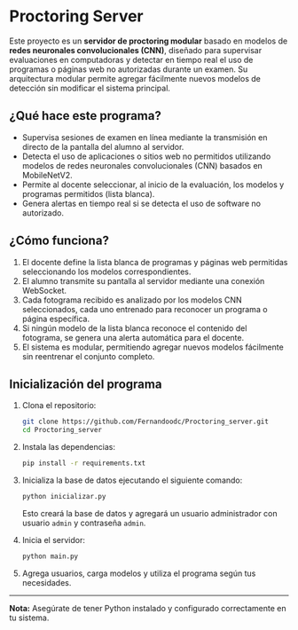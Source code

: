# Proctoring Server

Este proyecto es un **servidor de proctoring modular** basado en modelos de **redes neuronales convolucionales (CNN)**, diseñado para supervisar evaluaciones en computadoras y detectar en tiempo real el uso de programas o páginas web no autorizadas durante un examen. Su arquitectura modular permite agregar fácilmente nuevos modelos de detección sin modificar el sistema principal.

## ¿Qué hace este programa?

- Supervisa sesiones de examen en línea mediante la transmisión en directo de la pantalla del alumno al servidor.
- Detecta el uso de aplicaciones o sitios web no permitidos utilizando modelos de redes neuronales convolucionales (CNN) basados en MobileNetV2.
- Permite al docente seleccionar, al inicio de la evaluación, los modelos y programas permitidos (lista blanca).
- Genera alertas en tiempo real si se detecta el uso de software no autorizado.

## ¿Cómo funciona?

1. El docente define la lista blanca de programas y páginas web permitidas seleccionando los modelos correspondientes.
2. El alumno transmite su pantalla al servidor mediante una conexión WebSocket.
3. Cada fotograma recibido es analizado por los modelos CNN seleccionados, cada uno entrenado para reconocer un programa o página específica.
4. Si ningún modelo de la lista blanca reconoce el contenido del fotograma, se genera una alerta automática para el docente.
5. El sistema es modular, permitiendo agregar nuevos modelos fácilmente sin reentrenar el conjunto completo.

## Inicialización del programa

1. Clona el repositorio:
    ```bash
    git clone https://github.com/Fernandoodc/Proctoring_server.git
    cd Proctoring_server
    ```

2. Instala las dependencias:
    ```bash
    pip install -r requirements.txt
    ```

3. Inicializa la base de datos ejecutando el siguiente comando:
    ```bash
    python inicializar.py
    ```
    Esto creará la base de datos y agregará un usuario administrador con usuario `admin` y contraseña `admin`.

4. Inicia el servidor:
    ```bash
    python main.py
    ```

5. Agrega usuarios, carga modelos y utiliza el programa según tus necesidades.

---

**Nota:** Asegúrate de tener Python instalado y configurado correctamente en tu sistema.
